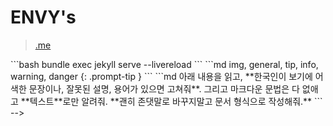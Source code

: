 # ENVY's

> [.me](https://www.envys.me/)

<!-->
```bash
bundle exec jekyll serve --livereload
```

```md
img, general, tip, info, warning, danger
{: .prompt-tip }
```

```md
아래 내용을 읽고, **한국인이 보기에 어색한 문장이나, 잘못된 설명, 용어가 있으면 고쳐줘**. 그리고 마크다운 문법은 다 없애고 **텍스트**로만 알려줘. **괜히 존댓말로 바꾸지말고 문서 형식으로 작성해줘.**
```
-->
